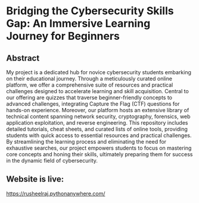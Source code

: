 # Bridging the Cybersecurity Skills Gap: An Immersive Learning Journey for Beginners

## Abstract

My project is a dedicated hub for novice cybersecurity students embarking on their educational journey. Through a meticulously curated online platform, we offer a comprehensive suite of resources and practical challenges designed to accelerate learning and skill acquisition. Central to our offering are quizzes that traverse beginner-friendly concepts to advanced challenges, integrating Capture the Flag (CTF) questions for hands-on experience. Moreover, our platform hosts an extensive library of technical content spanning network security, cryptography, forensics, web application exploitation, and reverse engineering. This repository includes detailed tutorials, cheat sheets, and curated lists of online tools, providing students with quick access to essential resources and practical challenges. By streamlining the learning process and eliminating the need for exhaustive searches, our project empowers students to focus on mastering core concepts and honing their skills, ultimately preparing them for success in the dynamic field of cybersecurity.

## Website is live:

https://rusheelraj.pythonanywhere.com/

